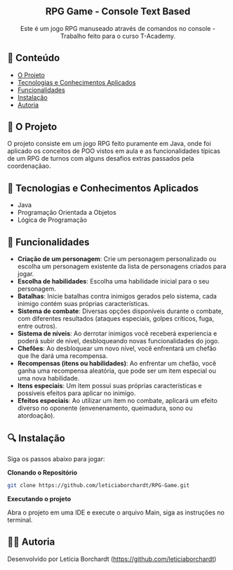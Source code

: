<div align="center">
  <h2>RPG Game - Console Text Based</h2>
   <div>
     Este é um jogo RPG manuseado através de comandos no console - Trabalho feito para o curso T-Academy.
    </div>
</div>

## 📌 Conteúdo

- [O Projeto](#-o-projeto)
- [Tecnologias e Conhecimentos Aplicados](#-tecnologias-e-conhecimentos-aplicados)
- [Funcionalidades](#-funcionalidades)
- [Instalação](#-instalação)
- [Autoria](#-autoria)

## 📖 O Projeto

O projeto consiste em um jogo RPG feito puramente em Java, onde foi aplicado os conceitos de POO vistos em aula e as funcionalidades típicas de um RPG de turnos com alguns desafios extras passados pela coordenaçãao.

## 🧠 Tecnologias e Conhecimentos Aplicados

- Java
- Programação Orientada a Objetos
- Lógica de Programação

## 🚀 Funcionalidades

- **Criação de um personagem**: Crie um personagem personalizado ou escolha um personagem existente da lista de personagens criados para jogar.
- **Escolha de habilidades**: Escolha uma habilidade inicial para o seu personagem.
- **Batalhas**: Inicie batalhas contra inimigos gerados pelo sistema, cada inimigo contém suas próprias características.
- **Sistema de combate**: Diversas opções disponíveis durante o combate, com diferentes resultados (ataques especiais, golpes críticos, fuga, entre outros).
- **Sistema de níveis**: Ao derrotar inimigos você receberá experiencia e poderá subir de nível, desbloqueando novas funcionalidades do jogo.
- **Chefões**: Ao desbloquear um novo nível, você enfrentará um chefão que lhe dará uma recompensa.
- **Recompensas (itens ou habilidades)**: Ao enfrentar um chefão, você ganha uma recompensa aleatória, que pode ser um item especial ou uma nova habilidade.
- **Itens especiais**: Um item possui suas próprias características e possíveis efeitos para aplicar no inimigo.
- **Efeitos especiais**: Ao utilizar um item no combate, aplicará um efeito diverso no oponente (envenenamento, queimadura, sono ou atordoação).


## 🔍 Instalação

Siga os passos abaixo para jogar:

**Clonando o Repositório**

```bash
git clone https://github.com/leticiaborchardt/RPG-Game.git
```

**Executando o projeto**

Abra o projeto em uma IDE e execute o arquivo Main, siga as instruções no terminal.


## ✍🏻 Autoria

Desenvolvido por Letícia Borchardt (https://github.com/leticiaborchardt)